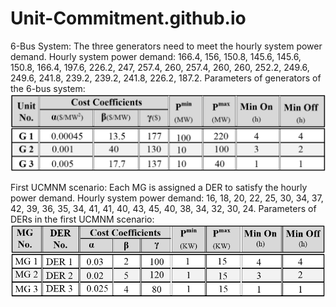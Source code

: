 # Unit-Commitment.github.io
6-Bus System:
The three generators need to meet the hourly system power demand.
Hourly system power demand: 166.4, 156, 150.8, 145.6, 145.6, 150.8, 166.4, 197.6, 226.2, 247, 257.4, 260, 257.4, 260, 260, 252.2, 249.6, 249.6, 241.8, 239.2, 239.2, 241.8, 226.2, 187.2.
Parameters of generators of the 6-bus system:
![Parameters of generators of the 6-bus system](https://github.com/hdj97/Unit-Commitment.github.io/blob/main/Parameters%20of%20generators%20of%20the%206-bus%20system..png)

First UCMNM scenario:
Each MG is assigned a DER to satisfy the hourly power demand.
Hourly system power demand: 16, 18, 20, 22, 25, 30, 34, 37, 42, 39, 36, 35, 34, 41, 41, 40, 43, 45, 40, 38, 34, 32, 30, 24.
Parameters of DERs in the first UCMNM scenario:
![Parameters of generators of the 6-bus system](https://github.com/hdj97/Unit-Commitment.github.io/blob/main/Parameters%20of%20DERs%20in%20the%20first%20UCMNM%20scenario..png)

